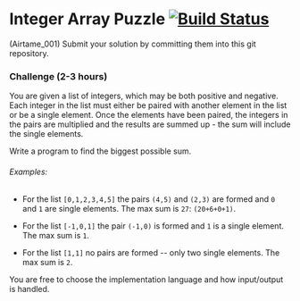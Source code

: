 # Integer Array Puzzle [![Build Status](https://dev.azure.com/nerada/GitHub_Public/_apis/build/status/Nerada.challenges.win.int_array_puzzle?branchName=master)](https://dev.azure.com/nerada/GitHub_Public/_build/latest?definitionId=16&branchName=master)

(Airtame_001) Submit your solution by committing them into this git repository.

### Challenge (2-3 hours)
You are given a list of integers, which may be both positive and negative. Each integer in the list must either be paired with another element in the list or be a single element. Once the elements have been paired, the integers in the pairs are multiplied and the results are summed up - the sum will include the single elements.

Write a program to find the biggest possible sum.

###### Examples:
- For the list `[0,1,2,3,4,5]` the pairs `(4,5)` and `(2,3)` are formed and `0` and `1` are single elements. The max sum is `27`: `(20+6+0+1)`.

- For the list `[-1,0,1]` the pair `(-1,0)` is formed and `1` is a single element. The max sum is `1`.

- For the list `[1,1]` no pairs are formed -- only two single elements. The max sum is `2`.

You are free to choose the implementation language and how input/output is handled.
